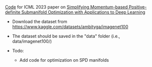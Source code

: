 [Code](https://github.com/yorkerlin/StructuredNGD-DL/blob/main/optimizers/local_cov.py) for ICML 2023 paper on [Simplifying Momentum-based Positive-definite Submanifold Optimization with Applications to Deep Learning](https://arxiv.org/abs/2302.09738)

* Download the dataset from https://www.kaggle.com/datasets/ambityga/imagenet100
* The dataset should be saved in the "data" folder (i.e., data/imagenet100/)

* Todo:
    * Add code for optimization on SPD manifolds
